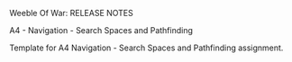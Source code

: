 Weeble Of War: RELEASE NOTES

A4 - Navigation - Search Spaces and Pathfinding

Template for A4 Navigation - Search Spaces and Pathfinding assignment. 